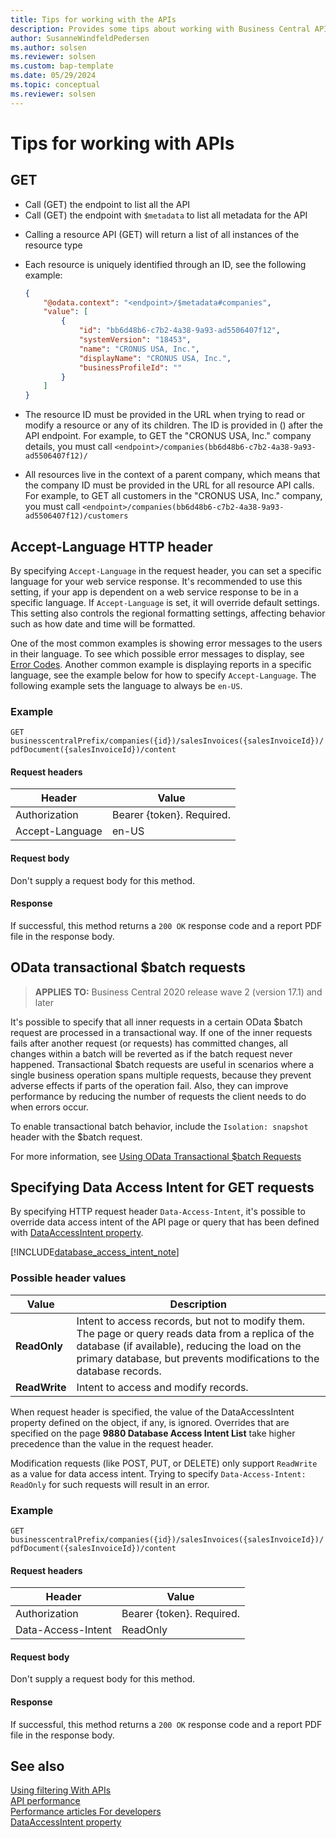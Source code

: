 ```yaml
---
title: Tips for working with the APIs
description: Provides some tips about working with Business Central API.
author: SusanneWindfeldPedersen
ms.author: solsen
ms.reviewer: solsen
ms.custom: bap-template
ms.date: 05/29/2024
ms.topic: conceptual
ms.reviewer: solsen
---
```


# Tips for working with APIs

## GET

+ Call (GET) the endpoint to list all the API
+ Call (GET) the endpoint with `$metadata` to list all metadata for the API

<!--
+ Call (GET) the endpoint with the `odata.track-changes` preference to obtain a [deltaLink](devenv-connect-apps-delta.md) to return the records that have changed in the data set since the last query
+ Call (GET) the endpoint with `$filter` to list all the records within the specified range by providing [Filters](devenv-connect-apps-filtering.md)
-->

+ Calling a resource API (GET) will return a list of all instances of the resource type
+ Each resource is uniquely identified through an ID, see the following example:  

    ```json
    {
        "@odata.context": "<endpoint>/$metadata#companies",
        "value": [
            {
                "id": "bb6d48b6-c7b2-4a38-9a93-ad5506407f12",
                "systemVersion": "18453",
                "name": "CRONUS USA, Inc.",
                "displayName": "CRONUS USA, Inc.",
                "businessProfileId": ""
            }
        ]
    }
    ```

+ The resource ID must be provided in the URL when trying to read or modify a resource or any of its children. The ID is provided in () after the API endpoint. For example, to GET the "CRONUS USA, Inc." company details, you must call `<endpoint>/companies(bb6d48b6-c7b2-4a38-9a93-ad5506407f12)/`
+ All resources live in the context of a parent company, which means that the company ID must be provided in the URL for all resource API calls. For example, to GET all customers in the "CRONUS USA, Inc." company, you must call `<endpoint>/companies(bb6d48b6-c7b2-4a38-9a93-ad5506407f12)/customers`

## <a name="AcceptLanguage"></a>Accept-Language HTTP header

By specifying `Accept-Language` in the request header, you can set a specific language for your web service response. It's recommended to use this setting, if your app is dependent on a web service response to be in a specific language. If `Accept-Language` is set, it will override default settings. This setting also controls the regional formatting settings, affecting behavior such as how date and time will be formatted.

One of the most common examples is showing error messages to the users in their language. To see which possible error messages to display, see [Error Codes](../api-reference/v2.0/dynamics-error-codes.md). Another common example is displaying reports in a specific language, see the example below for how to specify `Accept-Language`. The following example sets the language to always be `en-US`.

### Example

`GET businesscentralPrefix/companies({id})/salesInvoices({salesInvoiceId})/pdfDocument({salesInvoiceId})/content`

#### Request headers
|Header|Value|
|------|-----|
|Authorization  |Bearer {token}. Required. |
|Accept-Language|en-US|

#### Request body
Don't supply a request body for this method.

#### Response
If successful, this method returns a `200 OK` response code and a report PDF file in the response body.

## <a name="batch"></a>OData transactional $batch requests

> **APPLIES TO:** Business Central 2020 release wave 2 (version 17.1) and later

It's possible to specify that all inner requests in a certain OData $batch request are processed in a transactional way. If one of the inner requests fails after another request (or requests) has committed changes, all changes within a batch will be reverted as if the batch request never happened. Transactional $batch requests are useful in scenarios where a single business operation spans multiple requests, because they prevent adverse effects if parts of the operation fail. Also, they can improve performance by reducing the number of requests the client needs to do when errors occur.

To enable transactional batch behavior, include the `Isolation: snapshot` header with the $batch request.

For more information, see [Using OData Transactional $batch Requests](../webservices/use-odata-batch.md)

## <a name="DataAccessIntent"></a>Specifying Data Access Intent for GET requests

By specifying HTTP request header `Data-Access-Intent`, it's possible to override data access intent of the API page or query that has been defined with [DataAccessIntent property](properties/devenv-dataaccessintent-property.md). 

[!INCLUDE[database_access_intent_note](../includes/include-database-access-intent-note.md)]

### Possible header values

|Value|Description|
|-----------|---------------------------------------|
|**ReadOnly**|Intent to access records, but not to modify them. The page or query reads data from a replica of the database (if available), reducing the load on the primary database, but prevents modifications to the database records.|
|**ReadWrite**|Intent to access and modify records.|

When request header is specified, the value of the DataAccessIntent property defined on the object, if any, is ignored. Overrides that are specified on the page **9880 Database Access Intent List**  take higher precedence than the value in the request header.

Modification requests (like POST, PUT, or DELETE) only support `ReadWrite` as a value for data access intent. Trying to specify `Data-Access-Intent: ReadOnly` for such requests will result in an error.

### Example

`GET businesscentralPrefix/companies({id})/salesInvoices({salesInvoiceId})/pdfDocument({salesInvoiceId})/content`

#### Request headers
|Header|Value|
|------|-----|
|Authorization  |Bearer {token}. Required. |
|Data-Access-Intent|ReadOnly|

#### Request body
Don't supply a request body for this method.

#### Response
If successful, this method returns a `200 OK` response code and a report PDF file in the response body.

## See also
<!-- [Using Deltas With APIs](devenv-connect-apps-delta.md)-->  
[Using filtering With APIs](devenv-connect-apps-filtering.md)  
[API performance](../webservices/web-service-performance.md)   
[Performance articles For developers](../performance/performance-developer.md)  
[DataAccessIntent property](properties/devenv-dataaccessintent-property.md)
